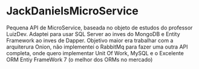 # JackDanielsMicroService

Pequena API de MicroService, baseada no objeto de estudos do professor LuizDev. Adaptei para usar SQL Server ao inves do MongoDB e Entity Framework ao inves de Dapper. Objetivo maior era trabalhar com a arquiterura Onion, não implementei o RabbitMq para fazer uma outra API completa, onde quero implementar Unit Of Work, MySQL e o Excelente ORM Entiy FrameWork 7 (o melhor dos ORMs no mercado)
